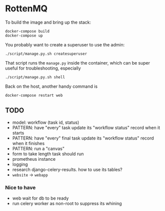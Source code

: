 RottenMQ
========

To build the image and bring up the stack:

    docker-compose build
    docker-compose up

You probably want to create a superuser to use the admin:

    ./script/manage.py.sh createsuperuser

That script runs the `manage.py` inside the container,
which can be super useful for troubleshooting, especially

    ./script/manage.py.sh shell

Back on the host, another handy command is

    docker-compose restart web

TODO
----

*   model: workflow (task id, status)
*   PATTERN: have "every" task update its "workflow status" record when it starts
*   PATTERN: have "every" final task update its "workflow status" record when it finishes
*   PATTERN: run a "canvas"
*   form to take length task should run
*   prometheus instance
*   logging
*   research django-celery-results.  how to use its tables?
*   `website` -> `webapp`

### Nice to have

*   web wait for db to be ready
*   run celery worker as non-root to suppress its whining
